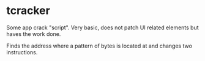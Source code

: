# tcracker

Some app crack "script". Very basic, does not patch UI related elements but haves the work done.



Finds the address where a pattern of bytes is located at and changes two instructions.